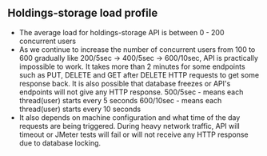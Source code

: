 Holdings-storage load profile
---------------------------------
* The average load for holdings-storage API is between 0 - 200 concurrent users
* As we continue to increase the number of concurrent users from 100 to 600 gradually like 200/5sec -> 400/5sec -> 600/10sec, API is practically impossible to work. It takes more than 2 minutes for some endpoints such as PUT, DELETE and GET after DELETE HTTP requests to get some response back. It is also possible that database freezes or API's endpoints will not give any HTTP response. 
500/5sec - means each thread(user) starts every 5 seconds 
600/10sec - means each thread(user) starts every 10 seconds
* It also depends on machine configuration and what time of the day requests are being triggered. During heavy network traffic, API will timeout or JMeter tests will fail or will not receive any HTTP response due to database locking.

